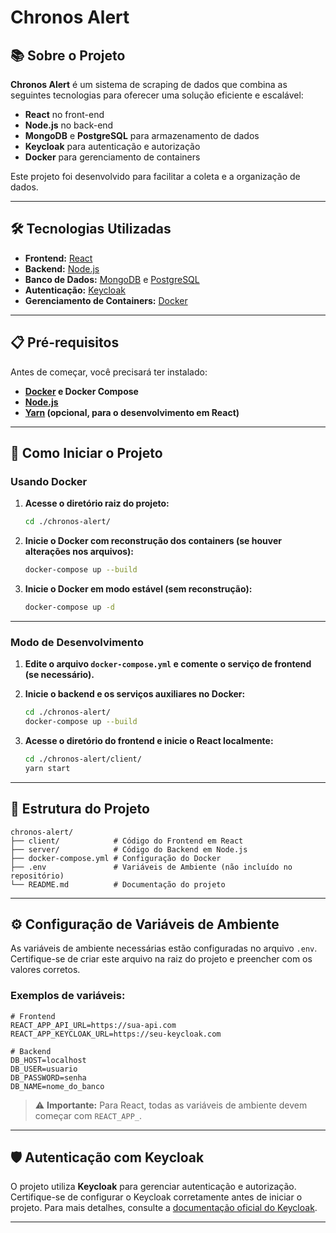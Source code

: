 
# Chronos Alert

## 📚 Sobre o Projeto

**Chronos Alert** é um sistema de scraping de dados que combina as seguintes tecnologias para oferecer uma solução eficiente e escalável: 

- **React** no front-end
- **Node.js** no back-end
- **MongoDB** e **PostgreSQL** para armazenamento de dados
- **Keycloak** para autenticação e autorização
- **Docker** para gerenciamento de containers

Este projeto foi desenvolvido para facilitar a coleta e a organização de dados.

---

## 🛠️ Tecnologias Utilizadas

- **Frontend:** [React](https://react.dev/)
- **Backend:** [Node.js](https://nodejs.org/)
- **Banco de Dados:** [MongoDB](https://www.mongodb.com/) e [PostgreSQL](https://www.postgresql.org/)
- **Autenticação:** [Keycloak](https://www.keycloak.org/)
- **Gerenciamento de Containers:** [Docker](https://www.docker.com/)

---

## 📋 Pré-requisitos

Antes de começar, você precisará ter instalado:

- **[Docker](https://www.docker.com/) e Docker Compose**
- **[Node.js](https://nodejs.org/)**
- **[Yarn](https://yarnpkg.com/) (opcional, para o desenvolvimento em React)**

---

## 🚀 Como Iniciar o Projeto

### Usando Docker

1. **Acesse o diretório raiz do projeto:**
   ```bash
   cd ./chronos-alert/
   ```

2. **Inicie o Docker com reconstrução dos containers (se houver alterações nos arquivos):**
   ```bash
   docker-compose up --build
   ```

3. **Inicie o Docker em modo estável (sem reconstrução):**
   ```bash
   docker-compose up -d
   ```

---

### Modo de Desenvolvimento

1. **Edite o arquivo `docker-compose.yml` e comente o serviço de frontend (se necessário).**

2. **Inicie o backend e os serviços auxiliares no Docker:**
   ```bash
   cd ./chronos-alert/
   docker-compose up --build
   ```

3. **Acesse o diretório do frontend e inicie o React localmente:**
   ```bash
   cd ./chronos-alert/client/
   yarn start
   ```

---

## 📂 Estrutura do Projeto

```plaintext
chronos-alert/
├── client/            # Código do Frontend em React
├── server/            # Código do Backend em Node.js
├── docker-compose.yml # Configuração do Docker
├── .env               # Variáveis de Ambiente (não incluído no repositório)
└── README.md          # Documentação do projeto
```

---

## ⚙️ Configuração de Variáveis de Ambiente

As variáveis de ambiente necessárias estão configuradas no arquivo `.env`. Certifique-se de criar este arquivo na raiz do projeto e preencher com os valores corretos.

### Exemplos de variáveis:

```env
# Frontend
REACT_APP_API_URL=https://sua-api.com
REACT_APP_KEYCLOAK_URL=https://seu-keycloak.com

# Backend
DB_HOST=localhost
DB_USER=usuario
DB_PASSWORD=senha
DB_NAME=nome_do_banco
```

> ⚠️ **Importante:** Para React, todas as variáveis de ambiente devem começar com `REACT_APP_`.

---

## 🛡️ Autenticação com Keycloak

O projeto utiliza **Keycloak** para gerenciar autenticação e autorização. Certifique-se de configurar o Keycloak corretamente antes de iniciar o projeto. Para mais detalhes, consulte a [documentação oficial do Keycloak](https://www.keycloak.org/documentation).

---
